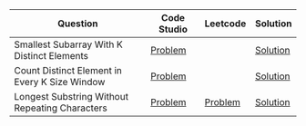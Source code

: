| Question                                       | Code Studio                                                                                                  | Leetcode                                                                                | Solution                                       |
| ---------------------------------------------- | ------------------------------------------------------------------------------------------------------------ | --------------------------------------------------------------------------------------- | ---------------------------------------------- |
| Smallest Subarray With K Distinct Elements     | [Problem](https://www.codingninjas.com/studio/problems/smallest-subarray-with-k-distinct-elements_630523)    |                                                                                         | [Solution](SmallestSubArrayWithKDistinct.java) |
| Count Distinct Element in Every K Size Window  | [Problem](https://www.codingninjas.com/studio/problems/count-distinct-element-in-every-k-size-window_920336) |                                                                                         | [Solution](CountKDistinct.java)                |
| Longest Substring Without Repeating Characters | [Problem](https://www.codingninjas.com/studio/problems/longest-unique-substring_630418)                      | [Problem](https://leetcode.com/problems/longest-substring-without-repeating-characters) | [Solution](UniqueString.java)                  |
